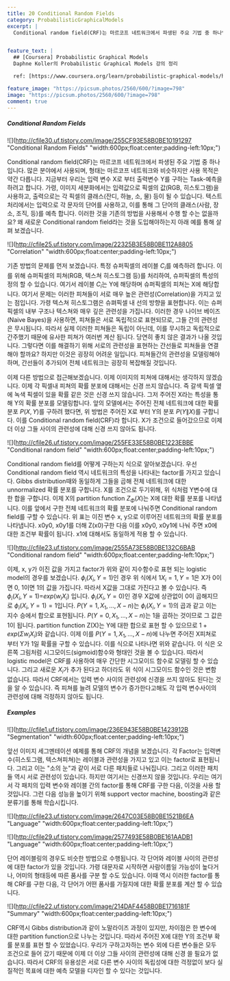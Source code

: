 ```yaml
---
title: 20 Conditional Random Fields
category: ProbabilisticGraphicalModels
excerpt: |
  Conditional random field(CRF)는 마르코프 네트워크에서 파생된 주요 기법 중 하나입니다. 많은 분야에서 사용되며, 형태는 마르코프 네트워크와 비슷하지만 사용 목적은 약간 다릅니다. 


feature_text: |
  ## [Coursera] Probabilistic Graphical Models
  Daphne Koller의 Probabilistic Graphical Models 강의 정리

  ref: [https://www.coursera.org/learn/probabilistic-graphical-models/home](https://www.coursera.org/learn/probabilistic-graphical-models/home "coursera")

feature_image: "https://picsum.photos/2560/600/?image=798"
image: "https://picsum.photos/2560/600/?image=798"
comment: true
---
```



##### Conditional Random Fields

![](http://cfile30.uf.tistory.com/image/255CF93E58B0BE10191297 "Conditional Random Fields" "width:600px;float:center;padding-left:10px;")

Conditional random field(CRF)는 마르코프 네트워크에서 파생된 주요 기법 중 하나입니다. 많은 분야에서 사용되며, 형태는 마르코프 네트워크와 비슷하지만 사용 목적은 약간 다릅니다. 지금부터 우리는 입력 변수 X로 부터 출력변수 Y를 구하는 Task-예측을 하려고 합니다. 가령, 이미지 세분화에서는 입력값으로 픽셀의 값(RGB, 히스토그램)을 사용하고, 출력으로는 각 픽셀의 클래스(잔디, 하늘, 소, 물) 등이 될 수 있습니다. 텍스트 처리에서는 입력으로 각 문자의 단어를 사용하고, 이를 통해 그 단어의 클래스(사람, 장소, 조직, 등)를 예측 합니다. 이러한 것을 기존의 방법을 사용해서 수행 할 수는 없을까요? 왜 새로운 Conditional random field라는 것을 도입해야하는지 아래 예를 통해 살펴 보겠습니다.      


![](http://cfile25.uf.tistory.com/image/22325B3E58B0BE112A8805 "Correlation" "width:600px;float:center;padding-left:10px;")

기존 방법의 문제를 먼저 보겠습니다. 특정 슈퍼픽셀의 레이블 $C_i$를 예측하려 합니다. 이를 위해 슈퍼픽셀의 피쳐(RGB, 텍스쳐 히스토그램 등)를 처리하여, 슈퍼픽셀의 특성의 정의 할 수 있습니다. 여기서 레이블 $C_i$는 Y에 해당하며 슈퍼픽셀의 피쳐는 X에 해당합니다. 여기서 문제는 이러한 피쳐들이 서로 매우 높은 관련성(Correlation)을 가지고 있는 점입니다. 가령 텍스쳐 히스토그램은 슈펴픽셀 내 선의 방향을 표현합니다. 이는 슈퍼픽셀의 내부 구조나 텍스쳐와 매우 깊은 관련성을 가집니다. 이러한 경우 나이브 베이즈(Naive Bayes)을 사용하면, 피쳐들은 서로 독립적으로 표현되므로, 그들 간의 관련성은 무시됩니다. 따라서 실제 이러한 피쳐들은 독립이 아닌데, 이를 무시하고 독립적으로 간주했기 때문에 유사한 피쳐가 여러번 계산 됩니다. 당연히 좋치 않은 결과가 나올 것입니다. 그렇다면 이를 해결하기 위해 서로의 관련성을 표현하는 간선들로 피쳐들을 연결해야 할까요? 하지만 이것은 굉장히 어려운 일입니다. 피쳐들간의 관련성을 모델링해야하며, 간선들이 추가되어 전체 네트워크는 굉장히 복잡해질 것입니다.        

 이제 다른 방법으로 접근해보겠습니다. 이제 이미지의 피쳐에 대해서는 생각하지 않겠습니다. 이제 각 픽셀내 피쳐의 확률 분포에 대해서는 신경 쓰지 않습니다. 즉 갈색 픽셀 옆에 녹색 픽셀이 있을 확률 같은 것은 신경 쓰지 않습니다. 그저 주어진 X라는 특성을 통해 Y의 확률 분포를 모델링합니다. 앞의 모델에서는 주어진 전체 네트워크에 대한 확률 분포 $P(X, Y)$를 구하려 했다면, 위 방법은 주어진 X로 부터 Y의 분포 $P(Y\|X)$를 구합니다. 이를 Conditional random field(CRF)라 합니다. X가 조건으로 들어갔으므로 이제 더 이상 그들 사이의 관련성에 대해 신경 쓰지 않아도 됩니다.      
 
![](http://cfile26.uf.tistory.com/image/255FE33E58B0BE1223EBBE "Conditional random field" "width:600px;float:center;padding-left:10px;")

Conditional random field를 어떻게 구하는지 식으로 알아보겠습니다. 우선 Conditional random field 역시 네트워크의 특성을 나타내는 factor를 가지고 있습니다. Gibbs distribution때와 동일하게 그들을 곱해 전체 네트워크에 대한 unnormalized 확률 분포를 구합니다. X를 조건으로 두기위해, 위 식처럼 Y변수에 대한 합을 구합니다. 이제 X의 partition function $Z_{\Phi}(X)$는 X에 대한 확률 분포를 나타냅니다. 이를 앞에서 구한  전체 네트워크의 확률 분포에 나눠주면 Conditional random field를 구할 수 있습니다. 위 표는 이진 변수 x, y으로 이루어진 네트워크의 확률 분포를 나타냅니다. x0y0, x0y1를 더해 Z(x0)구한 다음 이를 x0y0, x0y1에 나눠 주면 x0에 대한 조건부 확률이 됩니다. x1에 대해서도 동일하게 적용 할 수 있습니다.  

![](http://cfile23.uf.tistory.com/image/2555A73E58B0BE132C6BAB "Conditional random field" "width:600px;float:center;padding-left:10px;")

이제, x, y가 이진 값을 가지고 factor가 위와 같이 지수함수로 표현 되는 logistic model의 경우를 보겠습니다. $\phi_i(X_i, Y=1)$인 경우 위 식에서 $1{X_i=1, Y=1}$은 X가 0이면 0, 1이면 1의 값을 가집니다. 따라서 X값을 그대로 가진다고 볼 수 있습니다. 즉 $\phi_i(X_i, Y=1)$=$exp{(w_i X_i)}$ 입니다.  $\phi_i(X_i, Y=0)$인 경우 X값에 상관없이 0이 곱해지므로 $\phi_i(X_i, Y=1)=1$입니다.  $P(Y=1, X_1, ..., X-n)$는 $\phi_i(X_i, Y=1)$의 곱과 같고 이는 지수 승에서 합으로 표현됩니다. $P(Y=0, X_1, ..., X-n)$는 1을 곱하는 것이므로 그 값은 1이 됩니다. partition function Z(X)는 Y에 대한 합으로 표현 할 수 있으므로 $1+exp(\Sigma w_i X_i)$와 같습니다. 이제 이를  $P(Y=1, X_1, ..., X-n)$에 나누면 주어진 X피쳐로 부터 Y가 1일 확률을 구할 수 있습니다. 이를 식으로 나타나면 위와 같습니다. 이 식은 오른쪽 그림처럼 시그모이드(sigmoid)함수와 형태인 것을 볼 수 있습니다. 따라서 logistic model은 CRF를 사용하여 매우 간단한 시그모이드 함수로 모델링 할 수 있습니다. 그리고 새로운 $X_i$가 추가 된다고 하더라도 위 식이 시그모이드 함수인 것은 변함 없습니다. 따라서 CRF에서는 입력 변수 사이의 관련성에 신경을 쓰지 않아도 된다는 것을 알 수 있습니다. 즉 피쳐를 늘려 모델의 변수가 증가한다고해도 각 입력 변수사이의 관련성에 대해 걱정하지 않아도 됩니다. 

##### Examples

![](http://cfile1.uf.tistory.com/image/236E943E58B0BE1423912B "Segmentation" "width:600px;float:center;padding-left:10px;")

앞선 이미지 세그멘테이션 예제를 통해 CRF의 개념을 보겠습니다. 각 Factor는 입력변수(히스토그램, 텍스쳐피쳐)는 레이블과 관련성을 가지고 있고 이는 factor로 표현됩니다. 그리고 이는 "소의 눈"과 같이 서로 다른 패치들로 나눠집니다. 그리고 이러한 패치들 역시 서로 관련성이 있습니다. 하지만 여기서는 신경쓰지 않을 것입니다. 우리는 여기서 각 패치의 입력 변수와 레이블 간의 factor를 통해 CRF를 구한 다음, 이것을 사용 할 것입니다. 그런 다음 성능을 높이기 위해 support vector machine,  boosting과 같은 분류기를 통해 학습시킵니다.   

![](http://cfile23.uf.tistory.com/image/2647C03E58B0BE1521B6EA "Language" "width:600px;float:center;padding-left:10px;")

![](http://cfile29.uf.tistory.com/image/2577493E58B0BE161AADB1 "Language" "width:600px;float:center;padding-left:10px;")

단어 레이블링의 경우도 비슷한 방법으로 수행됩니다. 각 단어와 레이블 사이의 관련성에 대한 factor가 있을 것입니다. 가령 대문자로 시작하면 사람이름일 가능성이 높다거나, 어미의 형태등에 따른 품사를 구분 할 수도 있습니다. 이때 역시 이러한 factor를 통해 CRF를 구한 다음, 각 단어가 어떤 품사를 가질지에 대한 확률 분포를 계산 할 수 있습니다.  

![](http://cfile22.uf.tistory.com/image/214DAF4458B0BE1716181F "Summary" "width:600px;float:center;padding-left:10px;")

CRF역시 Gibbs distribution과 같이 노말라이즈 과정이 있지만, 차이점은 한 변수에 대한 partition function으로 나누는 것입니다. 따라서 주어진 X에 대한 Y의 조건부 확률 분포를 표현 할 수 있었습니다. 우리가 구하고자하는 변수 외에 다른 변수들은 모두 조건으로 들어 갔기 때문에 이제 더 이상 그들 사이의 관련성에 대해 신경 쓸 필요가 없습니다. 따라서 CRF의 유용성은 서로 다른 변수 사이의 독립성에 대한 걱정없이 보다 실질적인 목표에 대한 예측 모델을 디자인 할 수 있다는 것입니다.










